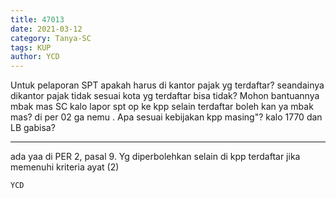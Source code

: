 ```yaml
---
title: 47013
date: 2021-03-12
category: Tanya-SC
tags: KUP
author: YCD
---
```


Untuk pelaporan SPT apakah harus di kantor pajak yg terdaftar? seandainya dikantor pajak tidak sesuai kota yg terdaftar bisa tidak? Mohon bantuannya mbak mas SC kalo lapor spt op ke kpp selain terdaftar boleh kan ya mbak mas? di per 02 ga nemu . Apa sesuai kebijakan kpp masing"? kalo 1770 dan LB gabisa?

---

ada yaa di PER 2, pasal 9. Yg diperbolehkan selain di kpp terdaftar jika memenuhi kriteria ayat (2)

`YCD`
